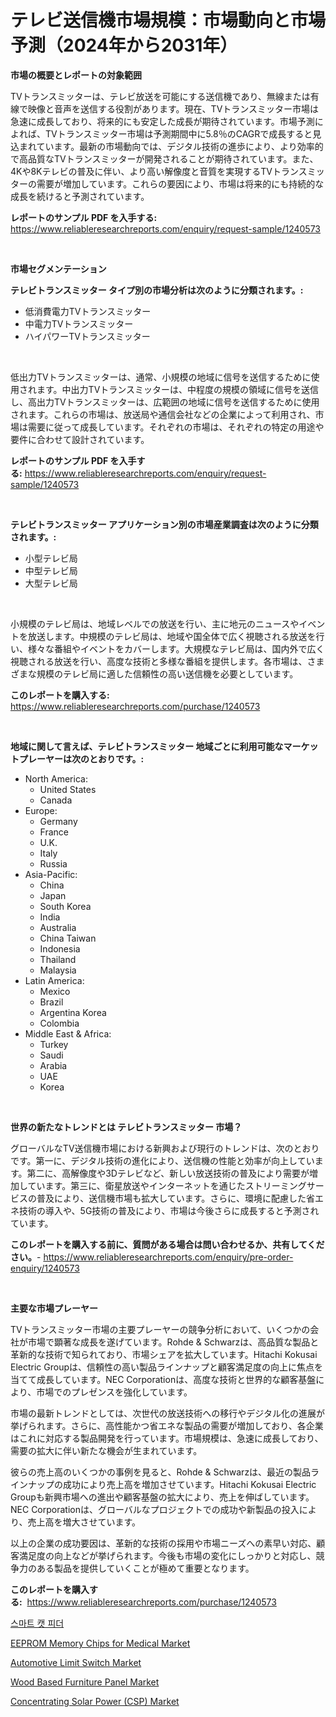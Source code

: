 <p><h1>テレビ送信機市場規模：市場動向と市場予測（2024年から2031年）</h1></p><p><strong>市場の概要とレポートの対象範囲</strong></p>
<p><p>TVトランスミッターは、テレビ放送を可能にする送信機であり、無線または有線で映像と音声を送信する役割があります。現在、TVトランスミッター市場は急速に成長しており、将来的にも安定した成長が期待されています。市場予測によれば、TVトランスミッター市場は予測期間中に5.8％のCAGRで成長すると見込まれています。最新の市場動向では、デジタル技術の進歩により、より効率的で高品質なTVトランスミッターが開発されることが期待されています。また、4Kや8Kテレビの普及に伴い、より高い解像度と音質を実現するTVトランスミッターの需要が増加しています。これらの要因により、市場は将来的にも持続的な成長を続けると予測されています。</p></p>
<p><strong>レポートのサンプル PDF を入手する:</strong> <a href="https://www.reliableresearchreports.com/enquiry/request-sample/1240573">https://www.reliableresearchreports.com/enquiry/request-sample/1240573</a></p>
<p>&nbsp;</p>
<p><strong>市場セグメンテーション</strong></p>
<p><strong>テレビトランスミッター タイプ別の市場分析は次のように分類されます。:</strong></p>
<p><ul><li>低消費電力TVトランスミッター</li><li>中電力TVトランスミッター</li><li>ハイパワーTVトランスミッター</li></ul></p>
<p>&nbsp;</p>
<p><p>低出力TVトランスミッターは、通常、小規模の地域に信号を送信するために使用されます。中出力TVトランスミッターは、中程度の規模の領域に信号を送信し、高出力TVトランスミッターは、広範囲の地域に信号を送信するために使用されます。これらの市場は、放送局や通信会社などの企業によって利用され、市場は需要に従って成長しています。それぞれの市場は、それぞれの特定の用途や要件に合わせて設計されています。</p></p>
<p><strong>レポートのサンプル PDF を入手する:</strong>&nbsp;<a href="https://www.reliableresearchreports.com/enquiry/request-sample/1240573">https://www.reliableresearchreports.com/enquiry/request-sample/1240573</a></p>
<p>&nbsp;</p>
<p><strong> テレビトランスミッター アプリケーション別の市場産業調査は次のように分類されます。:</strong></p>
<p><ul><li>小型テレビ局</li><li>中型テレビ局</li><li>大型テレビ局</li></ul></p>
<p>&nbsp;</p>
<p><p>小規模のテレビ局は、地域レベルでの放送を行い、主に地元のニュースやイベントを放送します。中規模のテレビ局は、地域や国全体で広く視聴される放送を行い、様々な番組やイベントをカバーします。大規模なテレビ局は、国内外で広く視聴される放送を行い、高度な技術と多様な番組を提供します。各市場は、さまざまな規模のテレビ局に適した信頼性の高い送信機を必要としています。</p></p>
<p><strong>このレポートを購入する:</strong>&nbsp; <a href="https://www.reliableresearchreports.com/purchase/1240573">https://www.reliableresearchreports.com/purchase/1240573</a></p>
<p>&nbsp;</p>
<p><strong>地域に関して言えば、テレビトランスミッター 地域ごとに利用可能なマーケットプレーヤーは次のとおりです。:</strong></p>
<p><ul>
    <li>
        North America:
        <ul>
            <li>United States</li>
            <li>Canada</li>
        </ul>
    </li>
    <li>
        Europe:
        <ul>
            <li>Germany</li>
            <li>France</li>
            <li>U.K.</li>
            <li>Italy</li>
            <li>Russia</li>
        </ul>
    </li>
    <li>
        Asia-Pacific:
        <ul>
            <li>China</li>
            <li>Japan</li>
            <li>South Korea</li>
            <li>India</li>
            <li>Australia</li>
            <li>China Taiwan</li>
            <li>Indonesia</li>
            <li>Thailand</li>
            <li>Malaysia</li>
        </ul>
    </li>
    <li>
        Latin America:
        <ul>
            <li>Mexico</li>
            <li>Brazil</li>
            <li>Argentina Korea</li>
            <li>Colombia</li>
        </ul>
    </li>
    <li>
        Middle East & Africa:
        <ul>
            <li>Turkey</li>
            <li>Saudi</li>
            <li>Arabia</li>
            <li>UAE</li>
            <li>Korea</li>
        </ul>
    </li>
    </ul></p>
<p>&nbsp;</p>
<p><strong>世界の新たなトレンドとは テレビトランスミッター 市場？</strong></p>
<p><p>グローバルなTV送信機市場における新興および現行のトレンドは、次のとおりです。第一に、デジタル技術の進化により、送信機の性能と効率が向上しています。第二に、高解像度や3Dテレビなど、新しい放送技術の普及により需要が増加しています。第三に、衛星放送やインターネットを通じたストリーミングサービスの普及により、送信機市場も拡大しています。さらに、環境に配慮した省エネ技術の導入や、5G技術の普及により、市場は今後さらに成長すると予測されています。</p></p>
<p><strong>このレポートを購入する前に、質問がある場合は問い合わせるか、共有してください。</strong>- <a href="https://www.reliableresearchreports.com/enquiry/pre-order-enquiry/1240573">https://www.reliableresearchreports.com/enquiry/pre-order-enquiry/1240573</a></p>
<p>&nbsp;</p>
<p><strong>主要な市場プレーヤー</strong></p>
<p><p>TVトランスミッター市場の主要プレーヤーの競争分析において、いくつかの会社が市場で顕著な成長を遂げています。Rohde & Schwarzは、高品質な製品と革新的な技術で知られており、市場シェアを拡大しています。Hitachi Kokusai Electric Groupは、信頼性の高い製品ラインナップと顧客満足度の向上に焦点を当てて成長しています。NEC Corporationは、高度な技術と世界的な顧客基盤により、市場でのプレゼンスを強化しています。</p><p>市場の最新トレンドとしては、次世代の放送技術への移行やデジタル化の進展が挙げられます。さらに、高性能かつ省エネな製品の需要が増加しており、各企業はこれに対応する製品開発を行っています。市場規模は、急速に成長しており、需要の拡大に伴い新たな機会が生まれています。</p><p>彼らの売上高のいくつかの事例を見ると、Rohde & Schwarzは、最近の製品ラインナップの成功により売上高を増加させています。Hitachi Kokusai Electric Groupも新興市場への進出や顧客基盤の拡大により、売上を伸ばしています。NEC Corporationは、グローバルなプロジェクトでの成功や新製品の投入により、売上高を増大させています。</p><p>以上の企業の成功要因は、革新的な技術の採用や市場ニーズへの素早い対応、顧客満足度の向上などが挙げられます。今後も市場の変化にしっかりと対応し、競争力のある製品を提供していくことが極めて重要となります。</p></p>
<p><strong>このレポートを購入する:</strong>&nbsp;&nbsp;<a href="https://www.reliableresearchreports.com/purchase/1240573">https://www.reliableresearchreports.com/purchase/1240573</a></p>
<p><p><a href="https://github.com/vs10l4sfg5c/Market-Research-Report-List-1/blob/main/2194075187641.md">스마트 캣 피더</a></p><p><a href="https://view.publitas.com/reportprime-1/eeprom-memory-chips-for-medical-market-research-report-unlocks-analysis-on-the-market-financial-status-market-size-and-market-revenue-upto-2031/">EEPROM Memory Chips for Medical Market</a></p><p><a href="https://github.com/Krish2023na/Market-Research-Report-List-3/blob/main/automotive-limit-switch-market.md">Automotive Limit Switch Market</a></p><p><a href="https://gamy-alyssum-396.notion.site/Wood-Based-Furniture-Panel-Market-Furnish-Information-about-Market-Size-Market-Share-Market-Dynami-e0b557c4e6a74f3aa6b452b81b4c1c05">Wood Based Furniture Panel Market</a></p><p><a href="https://issuu.com/reportprime-2/docs/concentrating-solar-power-csp-market-size-2030.ppt">Concentrating Solar Power (CSP) Market</a></p></p>